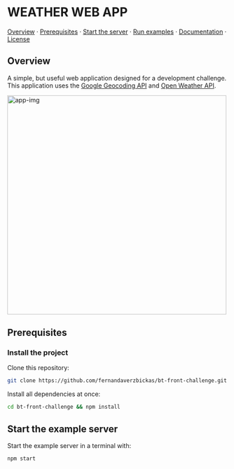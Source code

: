 [web-app-image]: https://i.ibb.co/WgzWzgs/Screenshot-from-2019-11-25-15-42-48.png

# WEATHER WEB APP

[Overview](#overview) · [Prerequisites](#prerequisites) · [Start the server](#start-the-example-server) · [Run examples](#run-example-applications) · [Documentation](#documentation) · [License](#license)

## Overview

A simple, but useful web application designed for a development challenge. This application uses the [Google Geocoding API](https://developers.google.com/maps/documentation/geocoding/intro) and [Open Weather API](https://openweathermap.org/api).

<img src="https://i.ibb.co/WgzWzgs/Screenshot-from-2019-11-25-15-42-48.png" alt="app-img" width="500" />

## Prerequisites

### Install the project

Clone this repository:
```bash
git clone https://github.com/fernandaverzbickas/bt-front-challenge.git
```

Install all dependencies at once:
```bash
cd bt-front-challenge && npm install
```

## Start the example server

Start the example server in a terminal with:

```bash
npm start
```
